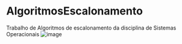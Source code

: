 # AlgoritmosEscalonamento
Trabalho de Algoritmos de escalonamento da disciplina de Sistemas Operacionais
![image](https://github.com/user-attachments/assets/1ef42ffe-b880-4e6c-8d43-82c65af987b0)
